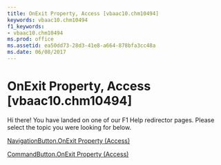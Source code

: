 ```yaml
---
title: OnExit Property, Access [vbaac10.chm10494]
keywords: vbaac10.chm10494
f1_keywords:
- vbaac10.chm10494
ms.prod: office
ms.assetid: ea50dd73-28d3-41e8-a664-878bfa3cc48a
ms.date: 06/08/2017
---
```



# OnExit Property, Access [vbaac10.chm10494]

Hi there! You have landed on one of our F1 Help redirector pages. Please select the topic you were looking for below.

[NavigationButton.OnExit Property (Access)](http://msdn.microsoft.com/library/f452b2c7-4d4e-2df4-da47-30d64b6e5e71%28Office.15%29.aspx)

[CommandButton.OnExit Property (Access)](http://msdn.microsoft.com/library/8ff969a9-bb7c-9185-dba3-3259647fddbd%28Office.15%29.aspx)


